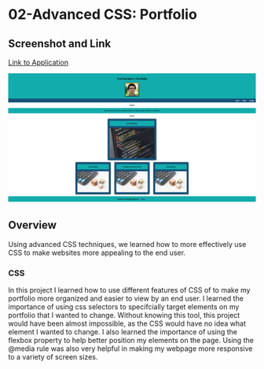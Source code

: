 # 02-Advanced CSS: Portfolio

## Screenshot and Link

[Link to Application](https://nducklow.github.io/02-Portfolio/)

![portfolio demo](./assets/readme-assets/Screenshot.png)

## Overview
Using advanced CSS techniques, we learned how to more effectively use CSS to make websites more appealing to the end user.

### CSS

In this project I learned how to use different features of CSS of to make my portfolio more organized and easier to view by an end user. I learned the importance of using css selectors to specifcially target elements on my portfolio that I wanted to change. Without knowing this tool, this project would have been almost impossible, as the CSS would have no idea what element I wanted to change. I also learned the importance of using the flexbox property to help better position my elements on the page. Using the @media rule was also very helpful in making my webpage more responsive to a variety of screen sizes.